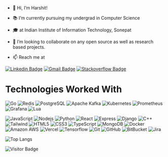 - 👋 Hi, I’m Harshit!

- 📚 I’m currently pursuing my undergrad in Computer Science
- 🎓 at Indian Institute of Information Technology, Sonepat
          
- 💞️ I’m looking to collaborate on any open source as well as research based projects.
- 📫 Reach me at

[![Linkedin Badge](https://img.shields.io/badge/-harshit54-blue?style=rounded&logo=Linkedin&logoColor=white&link=https://www.linkedin.com/in/harshit54)](https://www.linkedin.com/in/harshit54)
[![Gmail Badge](https://img.shields.io/badge/-harshitjoshi112@gmail.com-c14438?style=rounded&logo=Gmail&logoColor=white&link=mailto:harshitjoshi112@gmail.com)](mailto:harshitjoshi112@gmail.com)
[![Stackoverflow Badge](https://aleen42.github.io/badges/src/stackoverflow.svg)](https://stackoverflow.com/users/5261287/harshit-joshi)
# Technologies Worked With
![Go](https://img.shields.io/badge/go-%2300ADD8.svg?style=for-the-badge&logo=go&logoColor=white)
![Redis](https://img.shields.io/badge/Redis-%23DD0031.svg?&style=for-the-badge&logo=redis&logoColor=white&style=rounded)
![PostgreSQL](https://img.shields.io/badge/-PostgreSQL-336791?logo=postgresql&style=rounded&color=white)
![Apache Kafka](https://img.shields.io/badge/Apache%20Kafka-000?style=for-the-badge&logo=apachekafka)
![Kubernetes](https://img.shields.io/badge/kubernetes-%23326ce5.svg?style=for-the-badge&logo=kubernetes&logoColor=white)
![Prometheus](https://img.shields.io/badge/Prometheus-E6522C?style=for-the-badge&logo=Prometheus&logoColor=white)
![Grafana](https://img.shields.io/badge/grafana-%23F46800.svg?style=for-the-badge&logo=grafana&logoColor=white)
![Lua](https://img.shields.io/badge/lua-%232C2D72.svg?style=for-the-badge&logo=lua&logoColor=white)

![JavaScript](https://img.shields.io/badge/JavaScript-F7DF1E?style=for-the-badge&logo=javascript&logoColor=black&style=rounded)
![Nodejs](https://img.shields.io/badge/Node.js-43853D?style=for-the-badge&logo=node.js&logoColor=white&style=rounded)
![Python](https://img.shields.io/badge/Python-3776AB?style=for-the-badge&logo=python&logoColor=white&style=rounded)
![React](https://img.shields.io/badge/React-20232A?style=for-the-badge&logo=react&logoColor=61DAFB&style=rounded)
![Express](https://img.shields.io/badge/Express.js-404D59?style=rounded)
![Django](https://img.shields.io/badge/Django-092E20?style=for-the-badge&logo=django&logoColor=white&style=rounded)
![C++](https://img.shields.io/badge/C%2B%2B-00599C?style=for-the-badge&logo=c%2B%2B&logoColor=white&style=rounded)
![Tailwind](https://img.shields.io/badge/Tailwind_CSS-38B2AC?style=for-the-badge&logo=tailwind-css&logoColor=black&style=rounded)
![HTML5](https://img.shields.io/badge/HTML5-E34F26?style=for-the-badge&logo=html5&logoColor=white&style=rounded)
![CSS3](https://img.shields.io/badge/-CSS3-1572B6?style=flat-square&logo=css3&style=rounded)
![TypeScript](https://img.shields.io/badge/TypeScript-007ACC?style=for-the-badge&logo=typescript&logoColor=white&style=rounded)
![MongoDB](https://img.shields.io/badge/MongoDB-4EA94B?style=for-the-badge&logo=mongodb&logoColor=white&style=rounded)
![Docker](https://img.shields.io/badge/-Docker-black?style=rounded&logo=docker&color=blue&logoColor=white)
![Amazon AWS](https://img.shields.io/badge/Amazon%20AWS-232F3E?style=flat-square&logo=amazon-aws&style=rounded)
![Vercel](https://img.shields.io/badge/Vercel-000000?style=rounded&logo=vercel&logoColor=white)
![Tensorflow](https://img.shields.io/badge/TensorFlow-FF6F00?style=for-the-badge&logo=tensorflow&logoColor=white&style=rounded)
![Git](https://img.shields.io/badge/Git-E44C30?style=rounded&logo=git&logoColor=white)
![GitHub](https://img.shields.io/badge/-GitHub-181717?style=flat-square&logo=github&style=rounded)
![BitBucket](https://img.shields.io/badge/Bitbucket-0747a6?style=rounded&logo=bitbucket&logoColor=white)
![Jira](https://img.shields.io/badge/Jira-0052CC?style=rounded&logo=Jira&logoColor=white)

![Top Langs](https://github-readme-stats.vercel.app/api/top-langs/?username=harshit54&hide=TeX&layout=compact)

![Visitor Badge](https://visitor-badge.laobi.icu/badge?page_id=harshit54.harshit54)

<!---
harshit54/harshit54 is a ✨ special ✨ repository because its `README.md` (this file) appears on your GitHub profile.
You can click the Preview link to take a look at your changes.
--->
